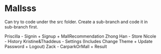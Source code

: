 # Mallsss

Can try to code under the src folder. Create a sub-branch and code it in sub-branch first.

Priscilla - Signin + Signup + MallRecommendation
Zhong Han - Store
Nicole - History
Kristine&Thaddeus - Settings (Includes Change Theme + Update Password + Logout)
Zack - CarparkOrMall + Result

